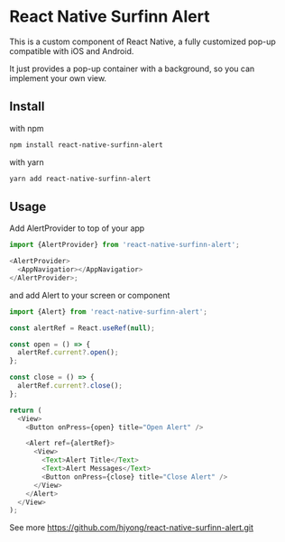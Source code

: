 # React Native Surfinn Alert

This is a custom component of React Native, a fully customized pop-up compatible with iOS and Android.

It just provides a pop-up container with a background, so you can implement your own view.
## Install

with npm

```sh
npm install react-native-surfinn-alert
```

with yarn

```sh
yarn add react-native-surfinn-alert
```

## Usage

Add AlertProvider to top of your app

```ts
import {AlertProvider} from 'react-native-surfinn-alert';

<AlertProvider>
  <AppNavigatior></AppNavigatior>
</AlertProvider>;
```

and add Alert to your screen or component

```ts
import {Alert} from 'react-native-surfinn-alert';

const alertRef = React.useRef(null);

const open = () => {
  alertRef.current?.open();
};

const close = () => {
  alertRef.current?.close();
};

return (
  <View>
    <Button onPress={open} title="Open Alert" />

    <Alert ref={alertRef}>
      <View>
        <Text>Alert Title</Text>
        <Text>Alert Messages</Text>
        <Button onPress={close} title="Close Alert" />
      </View>
    </Alert>
  </View>
);
```

See more https://github.com/hjyong/react-native-surfinn-alert.git
